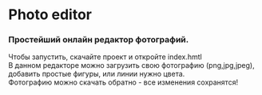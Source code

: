 Photo editor
========================
### Простейший онлайн редактор фотографий.  

Чтобы запустить, скачайте проект и откройте index.hmtl  
В данном редакторе можно загрузить свою фотографию (png,jpg,jpeg), добавить простые фигуры, или линии нужно цвета.  
Фотографию можно скачать обратно - все изменения сохранятся!
